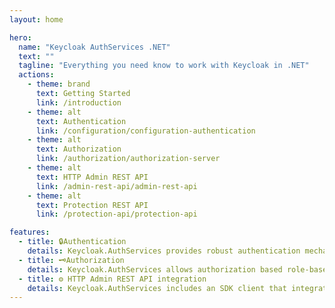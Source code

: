 ```yaml
---
layout: home

hero:
  name: "Keycloak AuthServices .NET"
  text: ""
  tagline: "Everything you need know to work with Keycloak in .NET"
  actions:
    - theme: brand
      text: Getting Started
      link: /introduction
    - theme: alt
      text: Authentication
      link: /configuration/configuration-authentication
    - theme: alt
      text: Authorization
      link: /authorization/authorization-server
    - theme: alt
      text: HTTP Admin REST API
      link: /admin-rest-api/admin-rest-api
    - theme: alt
      text: Protection REST API
      link: /protection-api/protection-api

features:
  - title: 🔒Authentication
    details: Keycloak.AuthServices provides robust authentication mechanisms for both web APIs and web applications. For web APIs, it supports JWT Bearer token authentication, which allows clients to authenticate to the API by providing a JWT token in the Authorization header of their requests. For web applications, it supports OpenID Connect, a simple identity layer on top of the OAuth 2.0 protocol, which allows clients to verify the identity of the end-user, obtain basic profile information about the end-user, etc.
  - title: 🗝️Authorization
    details: Keycloak.AuthServices allows authorization based role-based access control (RBAC). It also enables Keycloak to function as an Authorization Server, enforcing execution policies based on permissions of authenticated users. This ensures secure access to resources, with the ability to define fine-grained permissions and policies.
  - title: ⚙️ HTTP Admin REST API integration
    details: Keycloak.AuthServices includes an SDK client that integrates with the Keycloak Admin API. This allows developers to manage and configure Keycloak instances programmatically, providing a high degree of flexibility and automation.
---
```

